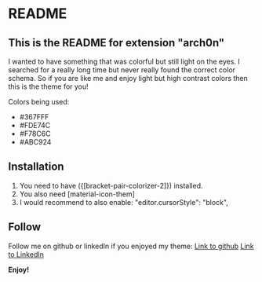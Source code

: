 # README

## This is the README for extension "arch0n"

I wanted to have something that was colorful but still light on the eyes. I searched for a really long time but never really found the correct color schema. So if you are like me and enjoy light but high contrast colors then this is the theme for you!

Colors being used:

- <span style="#367FFF">#367FFF</span>
- <span style="#FDE74C">#FDE74C</span>
- <span style="#F78C6C">#F78C6C</span>
- <span style="#ABC924">#ABC924</span>

## Installation

1. You need to have ({[bracket-pair-colorizer-2]}) installed.
1. You also need [material-icon-them]
1. I would recommend to also enable: "editor.cursorStyle": "block",

## Follow

Follow me on github or linkedIn if you enjoyed my theme:
[Link to github](https://github.com/Saveljeffjonatan)
[Link to LinkedIn](https://www.linkedin.com/in/jonatan-saveljeff-a94650109/)

**Enjoy!**
